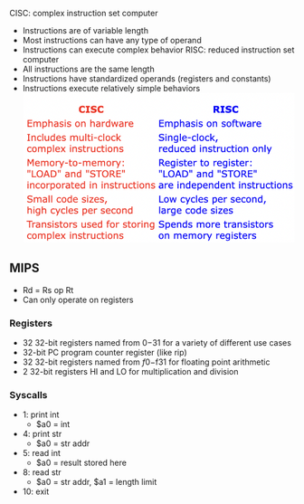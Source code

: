 CISC: complex instruction set computer
- Instructions are of variable length
- Most instructions can have any type of operand
- Instructions can execute complex behavior
RISC: reduced instruction set computer
- All instructions are the same length
- Instructions have standardized operands (registers and constants)
- Instructions execute relatively simple behaviors
![Screen Shot 2023-06-11 at 10.49.21 AM.png](../../_resources/Screen%20Shot%202023-06-11%20at%2010.49.21%20AM.png)


## MIPS
- Rd = Rs op Rt
- Can only operate on registers
### Registers
- 32 32-bit registers named from $0-$31 for a variety of different use cases
- 32-bit PC program counter register (like rip)
- 32 32-bit registers named from $f0-$f31 for floating point arithmetic
- 2 32-bit registers HI and LO for multiplication and division
### Syscalls
- 1: print int
	- $a0 = int
- 4: print str
	- $a0 = str addr
- 5: read int
	- $a0 = result stored here
- 8: read str
	- $a0 = str addr, $a1 = length limit
- 10: exit
